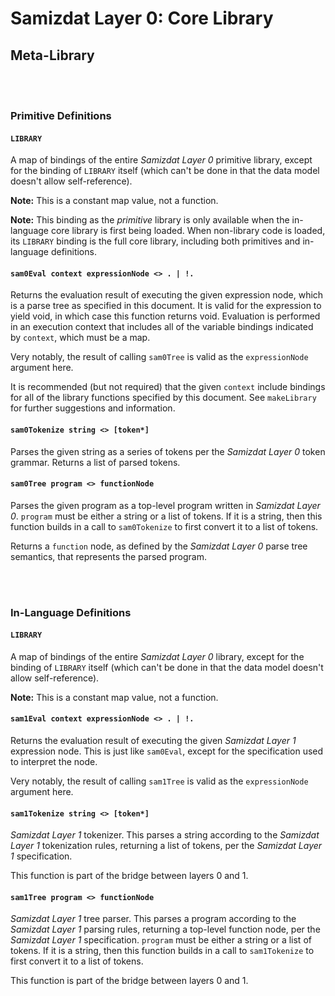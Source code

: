 Samizdat Layer 0: Core Library
==============================

Meta-Library
------------

<br><br>
### Primitive Definitions

#### `LIBRARY`

A map of bindings of the entire *Samizdat Layer 0*
primitive library, except for the binding of `LIBRARY` itself (which can't
be done in that the data model doesn't allow self-reference).

**Note:** This is a constant map value, not a function.

**Note:** This binding as the *primitive* library is only available when
the in-language core library is first being loaded. When non-library code
is loaded, its `LIBRARY` binding is the full core library, including both
primitives and in-language definitions.

#### `sam0Eval context expressionNode <> . | !.`

Returns the evaluation result of executing the given expression node,
which is a parse tree as specified in this document. It is valid for
the expression to yield void, in which case this function returns
void. Evaluation is performed in an execution context that includes
all of the variable bindings indicated by `context`, which must be a
map.

Very notably, the result of calling `sam0Tree` is valid as the
`expressionNode` argument here.

It is recommended (but not required) that the given `context` include
bindings for all of the library functions specified by this document.
See `makeLibrary` for further suggestions and information.

#### `sam0Tokenize string <> [token*]`

Parses the given string as a series of tokens per the *Samizdat Layer 0*
token grammar. Returns a list of parsed tokens.

#### `sam0Tree program <> functionNode`

Parses the given program as a top-level program written in
*Samizdat Layer 0*. `program` must be either a string or a list of tokens.
If it is a string, then this function builds in a call to `sam0Tokenize`
to first convert it to a list of tokens.

Returns a `function` node, as defined by the *Samizdat Layer 0* parse tree
semantics, that represents the parsed program.


<br><br>
### In-Language Definitions

#### `LIBRARY`

A map of bindings of the entire *Samizdat Layer 0*
library, except for the binding of `LIBRARY` itself (which can't
be done in that the data model doesn't allow self-reference).

**Note:** This is a constant map value, not a function.

#### `sam1Eval context expressionNode <> . | !.`

Returns the evaluation result of executing the given *Samizdat Layer 1*
expression node. This is just like `sam0Eval`, except for the specification
used to interpret the node.

Very notably, the result of calling `sam1Tree` is valid as the
`expressionNode` argument here.

#### `sam1Tokenize string <> [token*]`

*Samizdat Layer 1* tokenizer. This parses a string according to the
*Samizdat Layer 1* tokenization rules, returning a list of tokens,
per the *Samizdat Layer 1* specification.

This function is part of the bridge between layers 0 and 1.

#### `sam1Tree program <> functionNode`

*Samizdat Layer 1* tree parser. This parses a program according to the
*Samizdat Layer 1* parsing rules, returning a top-level function node,
per the *Samizdat Layer 1* specification. `program` must be either
a string or a list of tokens. If it is a string, then this function
builds in a call to `sam1Tokenize` to first convert it to a list of
tokens.

This function is part of the bridge between layers 0 and 1.
